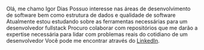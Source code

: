 Olá, me chamo Igor Dias
Possuo interesse nas áreas de desenvolvimento de software bem como estrutura de dados e qualidade de software
Atualmente estou estudando sobre as ferramentas necessárias para um desenvolvedor fullstack
Procuro colaborar com repositórios que me darão a expertise necessária para lidar com problemas reais do cotidiano de um desenvolvedor
Você pode me encontrar através do [LinkedIn](https://www.linkedin.com/in/igor-dias-ba9a57110/).


<!---
IgorDiasDeAndrade/IgorDiasDeAndrade is a ✨ special ✨ repository because its `README.md` (this file) appears on your GitHub profile.
You can click the Preview link to take a look at your changes.
--->
